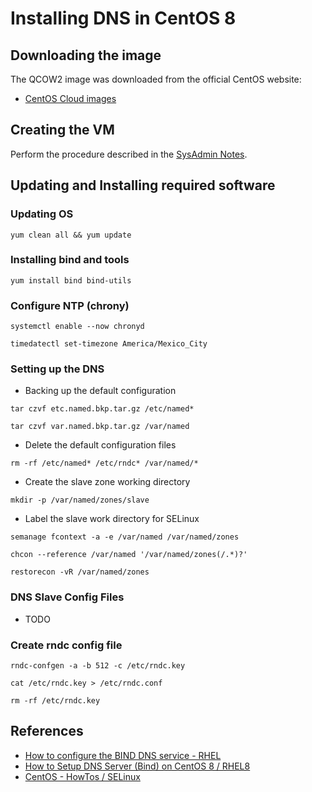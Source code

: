 # Installing DNS in CentOS 8

## Downloading the image

The QCOW2 image was downloaded from the official CentOS website:

- [CentOS Cloud images](https://cloud.centos.org/centos/8-stream/x86_64/images/)

## Creating the VM

Perform the procedure described in the [SysAdmin Notes](https://github.com/rootzilopochtli/sysadmin-notes/blob/master/vms.md).

## Updating and Installing required software

### Updating OS

```
yum clean all && yum update
```

### Installing bind and tools

```
yum install bind bind-utils 
```

### Configure NTP (chrony)

```
systemctl enable --now chronyd

timedatectl set-timezone America/Mexico_City
```

### Setting up the DNS

- Backing up the default configuration

```
tar czvf etc.named.bkp.tar.gz /etc/named*

tar czvf var.named.bkp.tar.gz /var/named
```

- Delete the default configuration files

```
rm -rf /etc/named* /etc/rndc* /var/named/*
```

- Create the slave zone working directory

```
mkdir -p /var/named/zones/slave
```

- Label the slave work directory for SELinux

```
semanage fcontext -a -e /var/named /var/named/zones

chcon --reference /var/named '/var/named/zones(/.*)?'

restorecon -vR /var/named/zones
```

### DNS Slave Config Files

- TODO

### Create rndc config file

```
rndc-confgen -a -b 512 -c /etc/rndc.key

cat /etc/rndc.key > /etc/rndc.conf

rm -rf /etc/rndc.key
```


## References

- [How to configure the BIND DNS service - RHEL](https://access.redhat.com/solutions/40683)
- [How to Setup DNS Server (Bind) on CentOS 8 / RHEL8](https://www.linuxtechi.com/setup-bind-server-centos-8-rhel-8/)
- [CentOS - HowTos / SELinux](https://wiki.centos.org/HowTos/SELinux)
